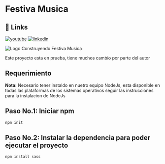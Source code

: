 # Festiva Musica

## 🔗 Links
[![youtube](https://img.shields.io/badge/my_portfolio-000?style=for-the-badge&logo=ko-fi&logoColor=white)](https://katherineoelsner.com/)
[![linkedin](https://img.shields.io/badge/linkedin-0A66C2?style=for-the-badge&logo=linkedin&logoColor=white)](https://www.linkedin.com/)

![Logo](https://dev-to-uploads.s3.amazonaws.com/uploads/articles/th5xamgrr6se0x5ro4g6.png)
Construyendo Festiva Musica

Este proyecto esta en prueba, tiene muchos cambio por parte del autor

## Requerimiento

**Nota:** Necesario tener instaldo en nuetro equipo NodeJs, esta disponible en todas las plataformas de los sistemas operativos
seguir las instrucciones para la instalacion de NodeJs

## Paso No.1: Iniciar npm
```bash
npm init
```
## Paso No.2: Instalar la dependencia para poder ejecutar el proyecto
```bash
npm install sass
```







